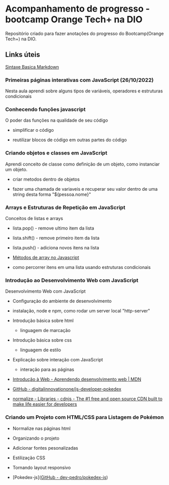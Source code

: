 # Acompanhamento de progresso - bootcamp Orange Tech+ na DIO

Repositório criado para fazer anotações do progresso do Bootcamp(Orange Tech+) na DIO.

## Links úteis

[Sintaxe Basica Markdown](https://www.markdownguide.org/basic-syntax)

### Primeiras páginas interativas com JavaScript (26/10/2022)

Nesta aula aprendi sobre alguns tipos de variáveis, operadores e estruturas condicionais

### Conhecendo funções javascript

O poder das funções na qualidade de seu código

- simplificar o código

- reutilizar blocos de código em outras partes do código

### Criando objetos e classes em JavaScript

Aprendi conceito de classe como definição de um objeto, como instanciar um objeto.

- criar metodos dentro de objetos

- fazer uma chamada de variaveis e recuperar seu valor dentro de uma string desta forma "${pessoa.nome}"

### Arrays e Estruturas de Repetição em JavaScript

Conceitos de listas e arrays

- lista.pop() - remove ultimo item da lista

- lista.shift() - remove primeiro item da lista

- lista.push() - adiciona novos itens na lista

- [Métodos de array no Javascript](https://juliocarneiro.medium.com/m%C3%A9todos-de-array-no-javascript-ef43c8f50c52)

- como percorrer itens em uma lista usando estruturas condicionais

### Introdução ao Desenvolvimento Web com JavaScript

Desenvolvimento Web com JavaScript

* Configuração do ambiente de desenvolvimento

* instalação, node e npm, como rodar um server local "http-server"

* Introdução básica sobre html
  
  * linguagem de marcação

* Introdução básica sobre css
  
  * linguagem de estilo

* Explicação sobre interação com JavaScript 
  
  * interação para as páginas

* [Introdução à Web - Aprendendo desenvolvimento web | MDN](https://developer.mozilla.org/pt-BR/docs/Learn/Getting_started_with_the_web)

* [GitHub - digitalinnovationone/js-developer-pokedex](https://github.com/digitalinnovationone/js-developer-pokedex)

* [normalize - Libraries - cdnjs - The #1 free and open source CDN built to make life easier for developers](https://cdnjs.com/libraries/normalize)

### Criando um Projeto com HTML/CSS para Listagem de Pokémon

* Normalize nas páginas html

* Organizando o projeto

* Adicionar fontes pesonalizadas

* Estilização CSS

* Tornando layout responsivo

* [Pokedex-js]([GitHub - dev-pedro/pokedex-js](https://github.com/dev-pedro/pokedex-js))